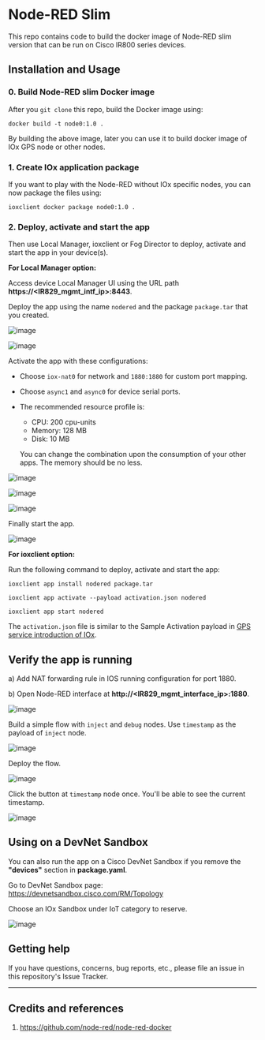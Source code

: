 # Node-RED Slim

This repo contains code to build the docker image of Node-RED slim version that can be run on Cisco IR800 series devices.

## Installation and Usage

### 0. Build Node-RED slim Docker image

After you `git clone` this repo, build the Docker image using:

`docker build -t node0:1.0 .`

By building the above image, later you can use it to build docker image of IOx GPS node or other nodes.

### 1. Create IOx application package

If you want to play with the Node-RED without IOx specific nodes, you can now package the files using:

`ioxclient docker package node0:1.0 .`

### 2. Deploy, activate and start the app

Then use Local Manager, ioxclient or Fog Director to deploy, activate and start the app in your device(s).

**For Local Manager option:**

Access device Local Manager UI using the URL path **https://<IR829_mgmt_intf_ip>:8443**.

Deploy the app using the name `nodered` and the package `package.tar` that you created.

![image](https://user-images.githubusercontent.com/47573639/52669802-ec58eb80-2ecb-11e9-98ac-655385899b88.png)

![image](https://user-images.githubusercontent.com/47573639/52669839-0692c980-2ecc-11e9-8e75-940cd17bec35.png)

Activate the app with these configurations:
- Choose `iox-nat0` for network and `1880:1880` for custom port mapping.
- Choose `async1` and `async0` for device serial ports.
- The recommended resource profile is:
  - CPU: 200 cpu-units
  - Memory: 128 MB
  - Disk: 10 MB

  You can change the combination upon the consumption of your other apps. The memory should be no less.

![image](https://user-images.githubusercontent.com/47573639/52669886-21653e00-2ecc-11e9-9a46-a0d7893ebd6c.png)

![image](https://user-images.githubusercontent.com/47573639/52669905-33df7780-2ecc-11e9-9e87-2034a9c277c3.png)

![image](https://user-images.githubusercontent.com/47573639/52669953-478ade00-2ecc-11e9-8b28-372632210bfc.png)

Finally start the app.

![image](https://user-images.githubusercontent.com/47573639/52670022-730dc880-2ecc-11e9-9e7d-596e5a8aed68.png)

**For ioxclient option:**

Run the following command to deploy, activate and start the app:

`ioxclient app install nodered package.tar`

`ioxclient app activate --payload activation.json nodered`

`ioxclient app start nodered`

The `activation.json` file is similar to the Sample Activation payload in [GPS service introduction of IOx](https://developer.cisco.com/docs/iox/#!how-to-install-gps-service/how-to-install-gps-service).

## Verify the app is running

a) Add NAT forwarding rule in IOS running configuration for port 1880.

b) Open Node-RED interface at **http://<IR829_mgmt_interface_ip>:1880**.

![image](https://user-images.githubusercontent.com/47573639/52670134-ad776580-2ecc-11e9-8cdc-ee5e62316ee2.png)

Build a simple flow with `inject` and `debug` nodes. Use `timestamp` as the payload of `inject` node.

![image](https://user-images.githubusercontent.com/47573639/67434668-7ef37380-f59f-11e9-9fa7-c567924ad673.png)

Deploy the flow.

![image](https://user-images.githubusercontent.com/47573639/67434790-b530f300-f59f-11e9-8fff-8b4e0a210702.png)

Click the button at `timestamp` node once. You'll be able to see the current timestamp.

![image](https://user-images.githubusercontent.com/47573639/67434933-f7f2cb00-f59f-11e9-9ec3-e76c56c94ba1.png)

## Using on a DevNet Sandbox

You can also run the app on a Cisco DevNet Sandbox if you remove the **"devices"** section in **package.yaml**.

Go to DevNet Sandbox page: https://devnetsandbox.cisco.com/RM/Topology

Choose an IOx Sandbox under IoT category to reserve.

![image](https://user-images.githubusercontent.com/47573639/54312105-56c87e80-4593-11e9-99d4-af901ada290b.png)

## Getting help

If you have questions, concerns, bug reports, etc., please file an issue in this repository's Issue Tracker.


----

## Credits and references

1. https://github.com/node-red/node-red-docker

